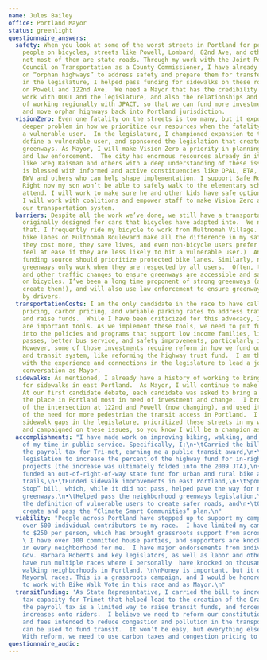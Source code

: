 ```yaml
---
name: Jules Bailey
office: Portland Mayor
status: greenlight
questionnaire_answers:
  safety: When you look at some of the worst streets in Portland for pedestrians and
    people on bicycles, streets like Powell, Lombard, 82nd Ave, and others, many if
    not most of them are state roads. Through my work with the Joint Policy Advisory
    Council on Transportation as a County Commissioner, I have already begun working
    on “orphan highways” to address safety and prepare them for transfer. Moreover,
    in the legislature, I helped pass funding for sidewalks on these routes, especially
    on Powell and 122nd Ave.  We need a Mayor that has the credibility in Salem to
    work with ODOT and the legislature, and also the relationships and experience
    of working regionally with JPACT, so that we can fund more investments in safety
    and move orphan highways back into Portland jurisdiction.
  visionZero: Even one fatality on the streets is too many, but it exposes an even
    deeper problem in how we prioritize our resources when the fatality is that of
    a vulnerable user.  In the legislature, I championed expansion to the laws that
    define a vulnerable user, and sponsored the legislation that created neighborhood
    greenways. As Mayor, I will make Vision Zero a priority in planning, transportation,
    and law enforcement.  The city has enormous resources already in its staff - people
    like Greg Raisman and others with a deep understanding of these issues - and Portland
    is blessed with informed and active constituencies like OPAL, BTA, Oregon Walks,
    BWV and others who can help shape implementation. I support Safe Routes to School.
    Right now my son won’t be able to safely walk to the elementary school he will
    attend. I will work to make sure he and other kids have safe options. As Mayor,
    I will work with coalitions and empower staff to make Vision Zero a reality across
    our transportation system.
  barriers: Despite all the work we’ve done, we still have a transportation system
    originally designed for cars that bicycles have adapted into.  We need to change
    that. I frequently ride my bicycle to work from Multnomah Village.  The protected
    bike lanes on Multnomah Boulevard make all the difference in my safety.  While
    they cost more, they save lives, and even non-bicycle users prefer them.  (Drivers
    feel at ease if they are less likely to hit a vulnerable user.)  Any new transportation
    funding source should prioritize protected bike lanes. Similarly, neighborhood
    greenways only work when they are respected by all users.  Often, that means diversion
    and other traffic changes to ensure greenways are accessible and safe for people
    on bicycles. I’ve been a long time proponent of strong greenways (and helped to
    create them!), and will also use law enforcement to ensure greenways are respected
    by drivers.
  transportationCosts: I am the only candidate in the race to have called for congestion
    pricing, carbon pricing, and variable parking rates to address traffic management
    and raise funds.  While I have been criticized for this advocacy, I believe these
    are important tools. As we implement these tools, we need to put funding back
    into the policies and programs that support low income families, like transit
    passes, better bus service, and safety improvements, particularly in east Portland.
    However, some of those investments require reform in how we fund our transportation
    and transit system, like reforming the highway trust fund.  I am the only candidate
    with the experience and connections in the legislature to lead a joint city-state
    conversation as Mayor.
  sidewalks: As mentioned, I already have a history of working to bring more funding
    for sidewalks in east Portland.  As Mayor, I will continue to make it a priority.
    At our first candidate debate, each candidate was asked to bring a picture of
    the place in Portland most in need of investment and change.  I brought a picture
    of the intersection at 122nd and Powell (now changing), and used it as an example
    of the need for more pedestrian the transit access in Portland.  I’ve worked on
    sidewalk gaps in the legislature, prioritized these streets in my work on JPACT,
    and campaigned on these issues, so you know I will be a champion as Mayor.
  accomplishments: "I have made work on improving biking, walking, and transit a hallmark
    of my time in public service. Specifically, I:\n•\tCarried the bill to increase
    the payroll tax for Tri-met, earning me a public transit award,\n•\tSponsored
    legislation to increase the percent of the highway fund for in-right-of-way bicycle
    projects (the increase was ultimately folded into the 2009 JTA),\n•\tCreated and
    funded an out-of-right-of-way state fund for urban and rural bike and pedestrian
    trails,\n•\tFunded sidewalk improvements in east Portland,\n•\tSponsored the “Idaho
    Stop” bill, which, while it did not pass, helped pave the way for neighborhood
    greenways,\n•\tHelped pass the neighborhood greenways legislation,\n•\tExpanded
    the definition of vulnerable users to create safer roads, and\n•\tOn JPACT, helped
    create and pass the “Climate Smart Communities” plan.\n"
  viability: "People across Portland have stepped up to support my campaign.  I have
    over 500 individual contributors to my race.  I have limited my campaign contributions
    to $250 per person, which has brought grassroots support from across the city.
    \ I have over 100 committed house parties, and supporters are knocking on doors
    in every neighborhood for me.  I have major endorsements from individuals like
    Gov. Barbara Roberts and key legislators, as well as labor and other groups. I
    have run multiple races where I personally  have knocked on thousands of doors,
    walking neighborhoods in Portland. \n\nMoney is important, but it doesn’t win
    Mayoral races. This is a grassroots campaign, and I would be honored to continue
    to work with Bike Walk Vote in this race and as Mayor.\n"
  transitFunding: 'As State Representative, I carried the bill to increase the payroll
    tax capacity for Trimet that helped lead to the creation of the Orange Line.  But
    the payroll tax is a limited way to raise transit funds, and forces more fare
    increases onto riders.  I believe we need to reform our constitution so that taxes
    and fees intended to reduce congestion and pollution in the transportation system
    can be used to fund transit.  It won’t be easy, but everything else is a Band-aid.
    With reform, we need to use carbon taxes and congestion pricing to fund transit. '
questionnaire_audio:
---
```

